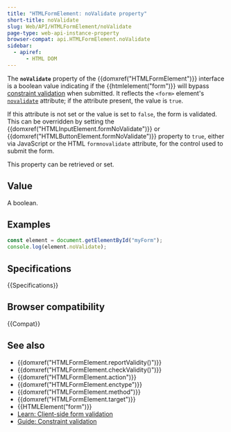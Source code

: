 ```yaml
---
title: "HTMLFormElement: noValidate property"
short-title: noValidate
slug: Web/API/HTMLFormElement/noValidate
page-type: web-api-instance-property
browser-compat: api.HTMLFormElement.noValidate
sidebar:
  - apiref:
      - HTML DOM
---
```


The **`noValidate`** property of the {{domxref("HTMLFormElement")}} interface is a boolean value indicating if the {{htmlelement("form")}} will bypass [constraint validation](/en-US/docs/Web/HTML/Guides/Constraint_validation) when submitted. It reflects the `<form>` element's [`novalidate`](/en-US/docs/Web/HTML/Reference/Elements/form#novalidate) attribute; if the attribute present, the value is `true`.

If this attribute is not set or the value is set to `false`, the form is validated. This can be overridden by setting the {{domxref("HTMLInputElement.formNoValidate")}} or {{domxref("HTMLButtonElement.formNoValidate")}} property to `true`, either via JavaScript or the HTML `formnovalidate` attribute, for the control used to submit the form.

This property can be retrieved or set.

## Value

A boolean.

## Examples

```js
const element = document.getElementById("myForm");
console.log(element.noValidate);
```

## Specifications

{{Specifications}}

## Browser compatibility

{{Compat}}

## See also

- {{domxref("HTMLFormElement.reportValidity()")}}
- {{domxref("HTMLFormElement.checkValidity()")}}
- {{domxref("HTMLFormElement.action")}}
- {{domxref("HTMLFormElement.enctype")}}
- {{domxref("HTMLFormElement.method")}}
- {{domxref("HTMLFormElement.target")}}
- {{HTMLElement("form")}}
- [Learn: Client-side form validation](/en-US/docs/Learn_web_development/Extensions/Forms/Form_validation)
- [Guide: Constraint validation](/en-US/docs/Web/HTML/Guides/Constraint_validation)
